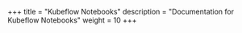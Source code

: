 +++
title = "Kubeflow Notebooks"
description = "Documentation for Kubeflow Notebooks"
weight = 10
+++
